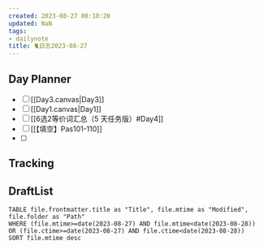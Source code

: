 ```yaml
---
created: 2023-08-27 00:10:20
updated: NaN
tags: 
- dailynote
title: 🐈日志2023-08-27
---
```


## Day Planner
- [ ] [[Day3.canvas|Day3]]
- [ ] [[Day1.canvas|Day1]]
- [ ] [[6选2等价词汇总（5 天任务版）#Day4]]
- [ ] [[【填空】Pas101-110]]
- [ ] 

## Tracking


## DraftList
<!--此处显示今日新增或修改的草稿或其它非文献笔记文件-->

```dataview
TABLE file.frontmatter.title as "Title", file.mtime as "Modified", file.folder as "Path"
WHERE (file.mtime>=date(2023-08-27) AND file.mtime<date(2023-08-28)) OR (file.ctime>=date(2023-08-27) AND file.ctime<date(2023-08-28))
SORT file.mtime desc
```
